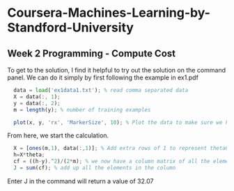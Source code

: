# Coursera-Machines-Learning-by-Standford-University
## Week 2 Programming - Compute Cost

To get to the solution, I find it helpful to try out the solution on the command panel.  We can do it simply by first following the example in ex1.pdf

```octave
  data = load('ex1data1.txt'); % read comma separated data 
  X = data(:, 1); 
  y = data(:, 2); 
  m = length(y); % number of training examples

  plot(x, y, 'rx', 'MarkerSize', 10); % Plot the data to make sure we have loaded it right
```

From here, we start the calculation.

```octave
  X = [ones(m,1), data(:,1)]; % Add extra rows of 1 to represent theta0. Check in the workspace that it has a dimension of 97x2
  h=X*theta;
  cf = ((h-y).^2)/(2*m); % we now have a column matrix of all the elements
  J = sum(cf); % add up all the elements in the column
```

Enter J in the command will return a value of 32.07


